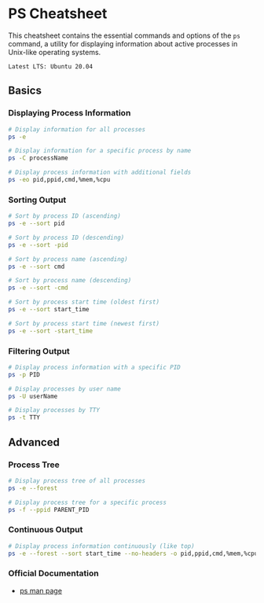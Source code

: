 # PS Cheatsheet

This cheatsheet contains the essential commands and options of the `ps` command, a utility for displaying information about active processes in Unix-like operating systems.

`Latest LTS: Ubuntu 20.04`

## Basics

### Displaying Process Information

```bash
# Display information for all processes
ps -e

# Display information for a specific process by name
ps -C processName

# Display process information with additional fields
ps -eo pid,ppid,cmd,%mem,%cpu
```

### Sorting Output

```bash
# Sort by process ID (ascending)
ps -e --sort pid

# Sort by process ID (descending)
ps -e --sort -pid

# Sort by process name (ascending)
ps -e --sort cmd

# Sort by process name (descending)
ps -e --sort -cmd

# Sort by process start time (oldest first)
ps -e --sort start_time

# Sort by process start time (newest first)
ps -e --sort -start_time
```

### Filtering Output

```bash
# Display process information with a specific PID
ps -p PID

# Display processes by user name
ps -U userName

# Display processes by TTY
ps -t TTY
```

## Advanced

### Process Tree

```bash
# Display process tree of all processes
ps -e --forest

# Display process tree for a specific process
ps -f --ppid PARENT_PID
```

### Continuous Output

```bash
# Display process information continuously (like top)
ps -e --forest --sort start_time --no-headers -o pid,ppid,cmd,%mem,%cpu | awk '{print $1,$2,$3,$4,$5; fflush()}'
```

### Official Documentation

- [ps man page](https://man7.org/linux/man-pages/man1/ps.1.html)
